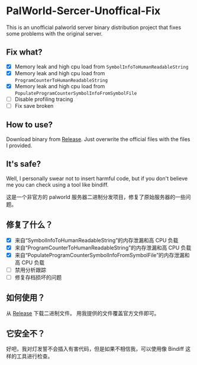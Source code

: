 # PalWorld-Sercer-Unoffical-Fix
This is an unofficial palworld server binary distribution project that fixes some problems with the original server.

## Fix what?
- [x] Memory leak and high cpu load from ```SymbolInfoToHumanReadableString```
- [x] Memory leak and high cpu load from ```ProgramCounterToHumanReadableString```
- [x] Memory leak and high cpu load from ```PopulateProgramCounterSymbolInfoFromSymbolFile```
- [ ] Disable profiling tracing
- [ ] Fix save broken

## How to use?
Download binary from [Release](https://github.com/VeroFess/PalWorld-Server-Unoffical-Fix/releases). Just overwrite the official files with the files I provided.

## It's safe?
Well, I personally swear not to insert harmful code, but if you don't believe me you can check using a tool like bindiff.

这是一个非官方的 palworld 服务器二进制分发项目，修复了原始服务器的一些问题。

## 修复了什么？
- [x] 来自“SymbolInfoToHumanReadableString”的内存泄漏和高 CPU 负载
- [x] 来自“ProgramCounterToHumanReadableString”的内存泄漏和高 CPU 负载
- [x] 来自“PopulateProgramCounterSymbolInfoFromSymbolFile”的内存泄漏和高 CPU 负载
- [ ] 禁用分析跟踪
- [ ] 修复存档损坏的问题

## 如何使用？
从 [Release](https://github.com/VeroFess/PalWorld-Server-Unoffical-Fix/releases) 下载二进制文件。 用我提供的文件覆盖官方文件即可。

## 它安全不？
好吧，我对灯发誓不会插入有害代码，但是如果不相信我，可以使用像 Bindiff 这样的工具进行检查。
